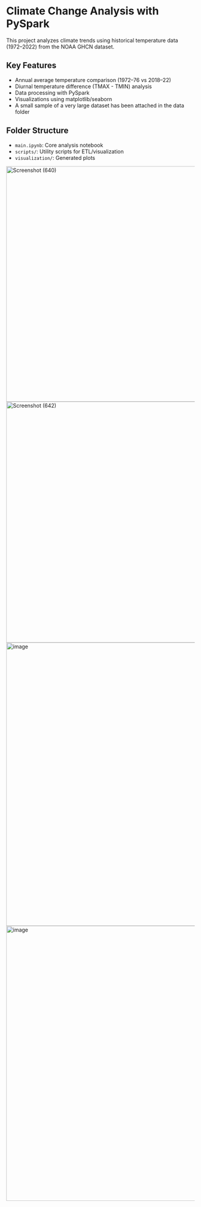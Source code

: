 # Climate Change Analysis with PySpark

This project analyzes climate trends using historical temperature data (1972–2022) from the NOAA GHCN dataset.

## Key Features
- Annual average temperature comparison (1972–76 vs 2018–22)
- Diurnal temperature difference (TMAX - TMIN) analysis
- Data processing with PySpark
- Visualizations using matplotlib/seaborn
- A small sample of a very large dataset has been attached in the data folder

## Folder Structure
- `main.ipynb`: Core analysis notebook
- `scripts/`: Utility scripts for ETL/visualization
- `visualization/`: Generated plots


<img width="1920" height="629" alt="Screenshot (640)" src="https://github.com/user-attachments/assets/0610914d-7fda-4968-bdfa-8e35396968c8" />
<img width="1920" height="644" alt="Screenshot (642)" src="https://github.com/user-attachments/assets/619c800f-2c22-4619-8dfe-b5aea03b1549" />
<img width="1132" height="757" alt="image" src="https://github.com/user-attachments/assets/e335b5a1-8045-479a-bdcc-8112ee8c3cb8" />
<img width="994" height="735" alt="image" src="https://github.com/user-attachments/assets/a74448d1-34d1-40fb-8e09-776628dae153" />



